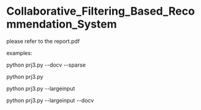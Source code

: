 # Collaborative_Filtering_Based_Recommendation_System

please refer to the report.pdf

examples:

python prj3.py  --docv --sparse

python prj3.py 

python prj3.py --largeinput

python prj3.py --largeinput --docv

